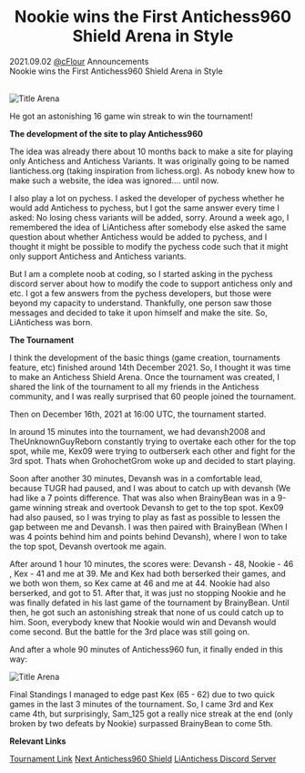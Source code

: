 <h1 align="center">Nookie wins the First Antichess960 Shield Arena in Style</h1>

<div class="meta-headline">
    <div class= "meta">
        <span class="text">2021.09.02</span>
        <span class="text"><a href="/@/cFlour">@cFlour</a></span>
        <span class="text">Announcements</span>
    </div>
    <div class= "headline">Nookie wins the First Antichess960 Shield Arena in Style</div>
</div>
</br>

![Title Arena](https://image.lichess1.org/display?h=550&op=thumbnail&path=cflour:ublog:RkdlIWJD:5DYvkaYB.png&w=880&sig=ff1527645c2f7ec5f4b0f7352b87968269593a61)
</br>

He got an astonishing 16 game win streak to win the tournament!

**The development of the site to play Antichess960**

The idea was already there about 10 months back to make a site for playing only Antichess and Antichess Variants. It was originally going to be named liantichess.org (taking inspiration from lichess.org). As nobody knew how to make such a website, the idea was ignored.... until now.

I also play a lot on pychess. I asked the developer of pychess whether he would add Antichess to pychess, but I got the same answer every time I asked: No losing chess variants will be added, sorry. Around a week ago, I remembered the idea of LiAntichess after somebody else asked the same question about whether Antichess would be added to pychess, and I thought it might be possible to modify the pychess code such that it might only support Antichess and Antichess variants.

But I am a complete noob at coding, so I started asking in the pychess discord server about how to modify the code to support antichess only and etc. I got a few answers from the pychess developers, but those were beyond my capacity to understand. Thankfully, one person saw those messages and decided to take it upon himself and make the site. So, LiAntichess was born.

**The Tournament**

I think the development of the basic things (game creation, tournaments feature, etc) finished around 14th December 2021. So, I thought it was time to make an Antichess Shield Arena. Once the tournament was created, I shared the link of the tournament to all my friends in the Antichess community, and I was really surprised that 60 people joined the tournament.

Then on December 16th, 2021 at 16:00 UTC, the tournament started.

In around 15 minutes into the tournament, we had devansh2008 and TheUnknownGuyReborn constantly trying to overtake each other for the top spot, while me, Kex09 were trying to outberserk each other and fight for the 3rd spot. Thats when GrohochetGrom woke up and decided to start playing.

Soon after another 30 minutes, Devansh was in a comfortable lead, because TUGR had paused, and I was about to catch up with devansh (We had like a 7 points difference. That was also when BrainyBean was in a 9-game winning streak and overtook Devansh to get to the top spot. Kex09 had also paused, so I was trying to play as fast as possible to lessen the gap between me and Devansh. I was then paired with BrainyBean (When I was 4 points behind him and points behind Devansh), where I won to take the top spot, Devansh overtook me again.

After around 1 hour 10 minutes, the scores were: Devansh - 48, Nookie - 46 , Kex - 41 and me at 39. Me and Kex had both berserked their games, and we both won them, so Kex came at 46 and me at 44. Nookie had also berserked, and got to 51. After that, it was just no stopping Nookie and he was finally defated in his last game of the tournament by BrainyBean. Until then, he got such an astonishing streak that none of us could catch up to him. Soon, everybody knew that Nookie would win and Devansh would come second. But the battle for the 3rd place was still going on.

And after a whole 90 minutes of Antichess960 fun, it finally ended in this way:

![Title Arena](https://i.imgur.com/EvXpRE9.png)

Final Standings
I managed to edge past Kex (65 - 62) due to two quick games in the last 3 minutes of the tournament. So, I came 3rd and Kex came 4th, but surprisingly, Sam_125 got a really nice streak at the end (only broken by two defeats by Nookie) surpassed BrainyBean to come 5th.

**Relevant Links**

[Tournament Link](https://liantichess.herokuapp.com/tournament/nWgg590u)
[Next Antichess960 Shield](https://liantichess.herokuapp.com/tournament/bDwszbGp)
[LiAntichess Discord Server](https://discord.gg/yv8YEhyFUg) 